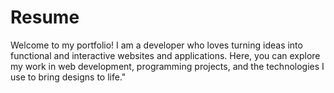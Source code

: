 # Resume
Welcome to my portfolio! I am a developer who loves turning ideas into functional and interactive websites and applications. Here, you can explore my work in web development, programming projects, and the technologies I use to bring designs to life."

